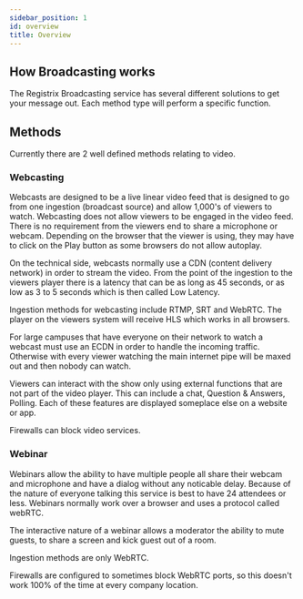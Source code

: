```yaml
---
sidebar_position: 1
id: overview
title: Overview
---
```


## How Broadcasting works

The Registrix Broadcasting service has several different solutions to get your message out. Each method type will perform a specific function.

## Methods

Currently there are 2 well defined methods relating to video.

### Webcasting

Webcasts are designed to be a live linear video feed that is designed to go from one ingestion (broadcast source) and allow 1,000's of viewers to watch. Webcasting does not allow viewers to be engaged in the video feed. There is no requirement from the viewers end to share a microphone or webcam. Depending on the browser that the viewer is using, they may have to click on the Play button as some browsers do not allow autoplay. 

On the technical side, webcasts normally use a CDN (content delivery network) in order to stream the video. From the point of the ingestion to the viewers player there is a latency that can be as long as 45 seconds, or as low as 3 to 5 seconds which is then called Low Latency.

Ingestion methods for webcasting include RTMP, SRT and WebRTC. The player on the viewers system will receive HLS which works in all browsers.

For large campuses that have everyone on their network to watch a webcast must use an ECDN in order to handle the incoming traffic. Otherwise with every viewer watching the main internet pipe will be maxed out and then nobody can watch.

Viewers can interact with the show only using external functions that are not part of the video player. This can include a chat, Question & Answers, Polling. Each of these features are displayed someplace else on a website or app.

Firewalls can block video services.

### Webinar

Webinars allow the ability to have multiple people all share their webcam and microphone and have a dialog without any noticable delay. Because of the nature of everyone talking this service is best to have 24 attendees or less. Webinars normally work over a browser and uses a protocol called webRTC.

The interactive nature of a webinar allows a moderator the ability to mute guests, to share a screen and kick guest out of a room.

Ingestion methods are only WebRTC.

Firewalls are configured to sometimes block WebRTC ports, so this doesn't work 100% of the time at every company location.




